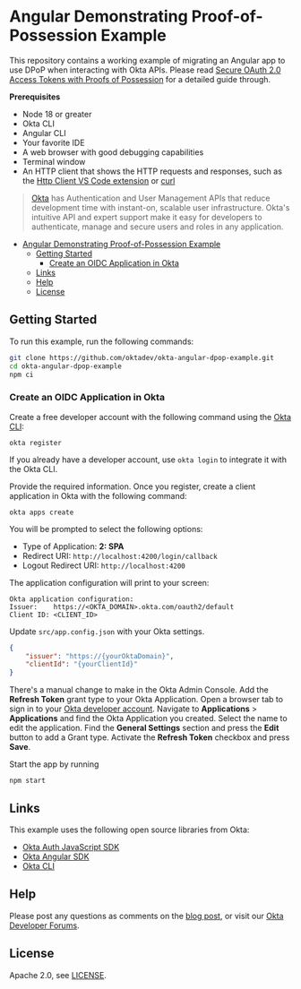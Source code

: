 # Angular Demonstrating Proof-of-Possession Example

This repository contains a working example of migrating an Angular app to use DPoP when interacting with Okta APIs.  Please read [Secure OAuth 2.0 Access Tokens with Proofs of Possession][blog] for a detailed guide through.

**Prerequisites**

* Node 18 or greater
* Okta CLI
* Angular CLI
* Your favorite IDE
* A web browser with good debugging capabilities
* Terminal window
* An HTTP client that shows the HTTP requests and responses, such as the [Http Client VS Code extension](https://marketplace.visualstudio.com/items?itemName=Aaron00101010.http-client) or [curl](https://curl.se/)


> [Okta](https://developer.okta.com/) has Authentication and User Management APIs that reduce development time with instant-on, scalable user infrastructure. Okta's intuitive API and expert support make it easy for developers to authenticate, manage and secure users and roles in any application.

- [Angular Demonstrating Proof-of-Possession Example](#angular-demonstrating-proof-of-possession-example)
  - [Getting Started](#getting-started)
    - [Create an OIDC Application in Okta](#create-an-oidc-application-in-okta)
  - [Links](#links)
  - [Help](#help)
  - [License](#license)

## Getting Started

To run this example, run the following commands:

```bash
git clone https://github.com/oktadev/okta-angular-dpop-example.git
cd okta-angular-dpop-example
npm ci
```

### Create an OIDC Application in Okta

Create a free developer account with the following command using the [Okta CLI](https://cli.okta.com):

```shell
okta register
```

If you already have a developer account, use `okta login` to integrate it with the Okta CLI.

Provide the required information. Once you register, create a client application in Okta with the following command:

```shell
okta apps create
```

You will be prompted to select the following options:
- Type of Application: **2: SPA**
- Redirect URI: `http://localhost:4200/login/callback`
- Logout Redirect URI: `http://localhost:4200`

The application configuration will print to your screen:

```shell
Okta application configuration:
Issuer:    https://<OKTA_DOMAIN>.okta.com/oauth2/default
Client ID: <CLIENT_ID>
```

Update `src/app.config.json` with your Okta settings.

```json
{
    "issuer": "https://{yourOktaDomain}",
    "clientId": "{yourClientId}"
}
```

There's a manual change to make in the Okta Admin Console. Add the **Refresh Token** grant type to your Okta Application. Open a browser tab to sign in to your [Okta developer account](https://developer.okta.com/login/). Navigate to **Applications** > **Applications** and find the Okta Application you created. Select the name to edit the application. Find the **General Settings** section and press the **Edit** button to add a Grant type. Activate the **Refresh Token** checkbox and press **Save**.

Start the app by running

```shell
npm start
```

## Links

This example uses the following open source libraries from Okta:

* [Okta Auth JavaScript SDK](https://github.com/okta/okta-auth-js)
* [Okta Angular SDK](https://github.com/okta/okta-angular)
* [Okta CLI](https://github.com/okta/okta-cli)

## Help

Please post any questions as comments on the [blog post][blog], or visit our [Okta Developer Forums](https://devforum.okta.com/).

## License

Apache 2.0, see [LICENSE](LICENSE).

[blog]: https://developer.okta.com/blog/2024/09/10/angular-dpop-jwt
